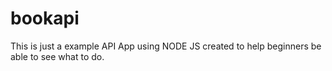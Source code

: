 # bookapi
This is just a example API App using NODE JS created to help beginners be able to see what to do.
